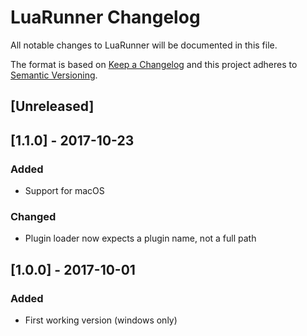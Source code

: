 # LuaRunner Changelog
All notable changes to LuaRunner will be documented in this file.

The format is based on [Keep a Changelog](http://keepachangelog.com/en/1.0.0/)
and this project adheres to [Semantic Versioning](http://semver.org/spec/v2.0.0.html).

## [Unreleased]

## [1.1.0] - 2017-10-23
### Added
- Support for macOS
### Changed
- Plugin loader now expects a plugin name, not a full path

## [1.0.0] - 2017-10-01
### Added
- First working version (windows only)
